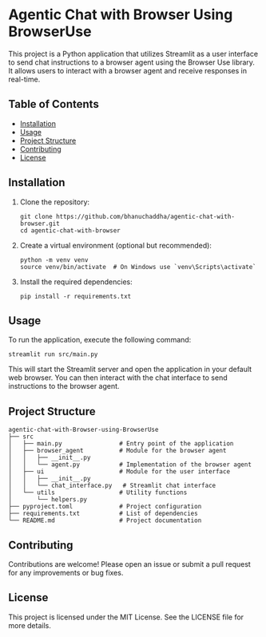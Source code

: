 # Agentic Chat with Browser Using BrowserUse

This project is a Python application that utilizes Streamlit as a user interface to send chat instructions to a browser agent using the Browser Use library. It allows users to interact with a browser agent and receive responses in real-time.

## Table of Contents

- [Installation](#installation)
- [Usage](#usage)
- [Project Structure](#project-structure)
- [Contributing](#contributing)
- [License](#license)

## Installation

1. Clone the repository:
   ```
   git clone https://github.com/bhanuchaddha/agentic-chat-with-browser.git
   cd agentic-chat-with-browser
   ```

2. Create a virtual environment (optional but recommended):
   ```
   python -m venv venv
   source venv/bin/activate  # On Windows use `venv\Scripts\activate`
   ```

3. Install the required dependencies:
   ```
   pip install -r requirements.txt
   ```

## Usage

To run the application, execute the following command:
```
streamlit run src/main.py
```

This will start the Streamlit server and open the application in your default web browser. You can then interact with the chat interface to send instructions to the browser agent.

## Project Structure

```
agentic-chat-with-Browser-using-BrowserUse
├── src
│   ├── main.py                # Entry point of the application
│   ├── browser_agent          # Module for the browser agent
│   │   ├── __init__.py
│   │   └── agent.py           # Implementation of the browser agent
│   ├── ui                     # Module for the user interface
│   │   ├── __init__.py
│   │   └── chat_interface.py   # Streamlit chat interface
│   └── utils                  # Utility functions
│       └── helpers.py
├── pyproject.toml             # Project configuration
├── requirements.txt           # List of dependencies
└── README.md                  # Project documentation
```

## Contributing

Contributions are welcome! Please open an issue or submit a pull request for any improvements or bug fixes.

## License

This project is licensed under the MIT License. See the LICENSE file for more details.
